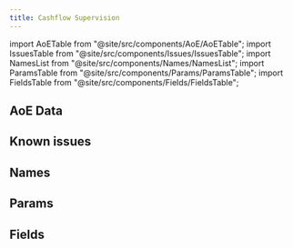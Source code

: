 ```yaml
---
title: Cashflow Supervision
---
```


import AoETable from "@site/src/components/AoE/AoETable";
import IssuesTable from "@site/src/components/Issues/IssuesTable";
import NamesList from "@site/src/components/Names/NamesList";
import ParamsTable from "@site/src/components/Params/ParamsTable";
import FieldsTable from "@site/src/components/Fields/FieldsTable";

## AoE Data

<AoETable item_key="cashflowsupervision" data_src="weapon" />

## Known issues

<IssuesTable item_key="cashflowsupervision" data_src="weapon" />

## Names

<NamesList item_key="cashflowsupervision" data_src="weapon" />

## Params

<ParamsTable item_key="cashflowsupervision" data_src="weapon" />

## Fields

<FieldsTable item_key="cashflowsupervision" data_src="weapon" />
